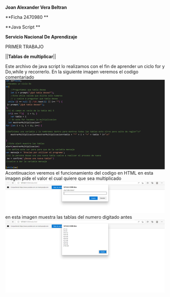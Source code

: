 **Joan Alexander Vera Beltran**

**Ficha 2470980 **


**Java Script **


**Servicio Nacional De Aprendizaje**


PRIMER TRABAJO


||**Tablas de multiplicar**||


Este archivo de java script lo realizamos con el fin de aprender un ciclo for y Do,while y recorrerlo.
En la siguiente imagen veremos el codigo comentariado 
![](https://github.com/akexvera92/Archivos-JS/blob/imagenes/codigo.png)
Acontinuacion veremos el funcionamiento del codigo en HTML 
en esta imagen pide el valor el cual quiere que sea multiplicado 
![](https://github.com/akexvera92/Archivos-JS/blob/imagenes/img%20pide%23.png)
en esta imagen muestra las tablas del numero digitado antes
![](https://github.com/akexvera92/Archivos-JS/blob/imagenes/muestra%20tabla.png)

